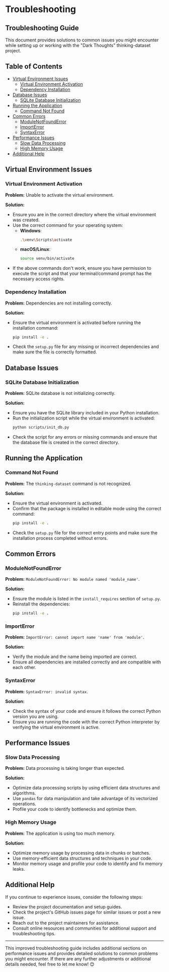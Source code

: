 # Troubleshooting

## Troubleshooting Guide

This document provides solutions to common issues you might encounter while setting up or working with the "Dark Thoughts" thinking-dataset project.

## Table of Contents
- [Virtual Environment Issues](#virtual-environment-issues)
  - [Virtual Environment Activation](#virtual-environment-activation)
  - [Dependency Installation](#dependency-installation)
- [Database Issues](#database-issues)
  - [SQLite Database Initialization](#sqlite-database-initialization)
- [Running the Application](#running-the-application)
  - [Command Not Found](#command-not-found)
- [Common Errors](#common-errors)
  - [ModuleNotFoundError](#modulenotfounderror)
  - [ImportError](#importerror)
  - [SyntaxError](#syntaxerror)
- [Performance Issues](#performance-issues)
  - [Slow Data Processing](#slow-data-processing)
  - [High Memory Usage](#high-memory-usage)
- [Additional Help](#additional-help)

## Virtual Environment Issues

### Virtual Environment Activation

**Problem:** Unable to activate the virtual environment.

**Solution:**
- Ensure you are in the correct directory where the virtual environment was created.
- Use the correct command for your operating system:
  - **Windows**:
    ```bash
    .\venv\Scripts\activate
    ```
  - **macOS/Linux**:
    ```bash
    source venv/bin/activate
    ```
- If the above commands don't work, ensure you have permission to execute the script and that your terminal/command prompt has the necessary access rights.

### Dependency Installation

**Problem:** Dependencies are not installing correctly.

**Solution:**
- Ensure the virtual environment is activated before running the installation command:
  ```bash
  pip install -e .
  ```
- Check the `setup.py` file for any missing or incorrect dependencies and make sure the file is correctly formatted.

## Database Issues

### SQLite Database Initialization

**Problem:** SQLite database is not initializing correctly.

**Solution:**
- Ensure you have the SQLite library included in your Python installation.
- Run the initialization script while the virtual environment is activated:
  ```bash
  python scripts/init_db.py
  ```
- Check the script for any errors or missing commands and ensure that the database file is created in the correct directory.

## Running the Application

### Command Not Found

**Problem:** The `thinking-dataset` command is not recognized.

**Solution:**
- Ensure the virtual environment is activated.
- Confirm that the package is installed in editable mode using the correct command:
  ```bash
  pip install -e .
  ```
- Check the `setup.py` file for the correct entry points and make sure the installation process completed without errors.

## Common Errors

### ModuleNotFoundError

**Problem:** `ModuleNotFoundError: No module named 'module_name'`.

**Solution:**
- Ensure the module is listed in the `install_requires` section of `setup.py`.
- Reinstall the dependencies:
  ```bash
  pip install -e .
  ```

### ImportError

**Problem:** `ImportError: cannot import name 'name' from 'module'`.

**Solution:**
- Verify the module and the name being imported are correct.
- Ensure all dependencies are installed correctly and are compatible with each other.

### SyntaxError

**Problem:** `SyntaxError: invalid syntax`.

**Solution:**
- Check the syntax of your code and ensure it follows the correct Python version you are using.
- Ensure you are running the code with the correct Python interpreter by verifying the virtual environment is active.

## Performance Issues

### Slow Data Processing

**Problem:** Data processing is taking longer than expected.

**Solution:**
- Optimize data processing scripts by using efficient data structures and algorithms.
- Use `pandas` for data manipulation and take advantage of its vectorized operations.
- Profile your code to identify bottlenecks and optimize them.

### High Memory Usage

**Problem:** The application is using too much memory.

**Solution:**
- Optimize memory usage by processing data in chunks or batches.
- Use memory-efficient data structures and techniques in your code.
- Monitor memory usage and profile your code to identify and fix memory leaks.

## Additional Help

If you continue to experience issues, consider the following steps:
- Review the project documentation and setup guides.
- Check the project's GitHub issues page for similar issues or post a new issue.
- Reach out to the project maintainers for assistance.
- Consult online resources and communities for additional support and troubleshooting tips.

---

This improved troubleshooting guide includes additional sections on performance issues and provides detailed solutions to common problems you might encounter. If there are any further adjustments or additional details needed, feel free to let me know! 😊